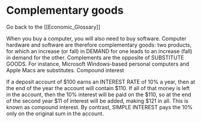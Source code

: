 # Complementary goods

Go back to the [[Economic_Glossary]]


When you buy a computer, you will also need to buy software. Computer hardware and software are therefore complementary goods: two products, for which an increase (or fall) in DEMAND for one leads to an increase (fall) in demand for the other. Complements are the opposite of SUBSTITUTE GOODS. For instance, Microsoft Windows-based personal computers and Apple Macs are substitutes.
Compound interest

If a deposit account of $100 earns an INTEREST RATE of 10% a year, then at the end of the year the account will contain $110. If all of that money is left in the account, then the 10% interest will be paid on the $110, so at the end of the second year $11 of interest will be added, making $121 in all. This is known as compound interest. By contrast, SIMPLE INTEREST pays the 10% only on the original sum in the account.

